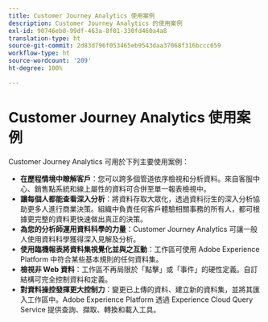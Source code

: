 ```yaml
---
title: Customer Journey Analytics 使用案例
description: Customer Journey Analytics 的使用案例
exl-id: 90746eb0-99df-463a-8f01-330fd460a4a8
translation-type: ht
source-git-commit: 2d83d796f053465eb9543daa37068f316bccc659
workflow-type: ht
source-wordcount: '209'
ht-degree: 100%

---
```


# Customer Journey Analytics 使用案例

Customer Journey Analytics 可用於下列主要使用案例：

* **在歷程情境中瞭解客戶**：您可以跨多個管道依序檢視和分析資料。來自客服中心、銷售點系統和線上屬性的資料可合併至單一報表檢視中。
* **讓每個人都能查看深入分析**：將資料存取大眾化，透過資料衍生的深入分析協助更多人進行商業決策。組織中負責任何客戶體驗相關事務的所有人，都可根據更完整的資料更快速做出真正的決策。
* **為您的分析師運用資料科學的力量**：Customer Journey Analytics 可讓一般人使用資料科學獲得深入見解及分析。
* **使用臨機報表將資料集視覺化並與之互動**：工作區可使用 Adobe Experience Platform 中符合某些基本規則的任何資料集。
* **檢視非 Web 資料**：工作區不再局限於「點擊」或「事件」的硬性定義。自訂結構可完全控制資料和定義。
* **對資料操控發揮更大控制力**：變更已上傳的資料、建立新的資料集，並將其匯入工作區中。Adobe Experience Platform 透過 Experience Cloud Query Service 提供查詢、擷取、轉換和載入工具。
